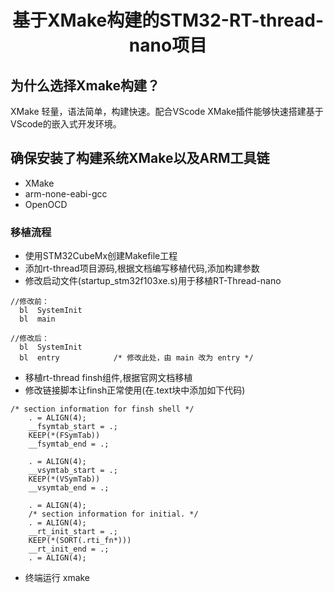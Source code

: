 <div align="center">
<h1>基于XMake构建的STM32-RT-thread-nano项目</h1>
</div>

## 为什么选择Xmake构建？
XMake 轻量，语法简单，构建快速。配合VScode XMake插件能够快速搭建基于VScode的嵌入式开发环境。

## 确保安装了构建系统XMake以及ARM工具链
- XMake
- arm-none-eabi-gcc
- OpenOCD

### 移植流程
- 使用STM32CubeMx创建Makefile工程
- 添加rt-thread项目源码,根据文档编写移植代码,添加构建参数
- 修改启动文件(startup_stm32f103xe.s)用于移植RT-Thread-nano
``` 
//修改前：
  bl  SystemInit
  bl  main

//修改后：
  bl  SystemInit
  bl  entry            /* 修改此处，由 main 改为 entry */
```
- 移植rt-thread finsh组件,根据官网文档移植
- 修改链接脚本让finsh正常使用(在.text块中添加如下代码)
```
/* section information for finsh shell */
    . = ALIGN(4);
    __fsymtab_start = .;
    KEEP(*(FSymTab))
    __fsymtab_end = .;
    
    . = ALIGN(4);
    __vsymtab_start = .;
    KEEP(*(VSymTab))
    __vsymtab_end = .;

    . = ALIGN(4);
    /* section information for initial. */
    . = ALIGN(4);
    __rt_init_start = .;
    KEEP(*(SORT(.rti_fn*)))
    __rt_init_end = .;
    . = ALIGN(4);
```
- 终端运行 xmake